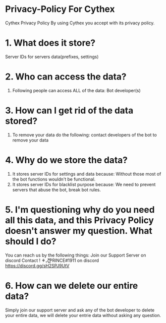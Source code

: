 # Privacy-Policy For Cythex
Cythex Privacy Policy
By using Cythex you accept with its privacy policy.
# 1. What does it store?
Server IDs for servers data(prefixes, settings)
# 2. Who can access the data?
1. Following people can access ALL of the data:
Bot developer(s)
# 3. How can I get rid of the data stored?
1. To remove your data do the following:
contact developers of the bot to remove your data
# 4. Why do we store the data?
1. It stores server IDs for settings and data because:
Without those most of the bot functions wouldn't be functional.
2. It stores server IDs for blacklist purpose because:
We need to prevent servers that abuse the bot, break bot rules.
# 5. I'm questioning why do you need all this data, and this Privacy Policy doesn't answer my question. What should I do?
You can reach us by the following things:
Join our Support Server on discord
Contact !          ⚘₊ζ͜͡PRINCE#1911  on discord https://discord.gg/sH2SPJ9UtV
# 6. How can we delete our entire data?
Simply join our support server and ask any of the bot developer to delete your entire data, we will delete your entrie data without asking any question.
